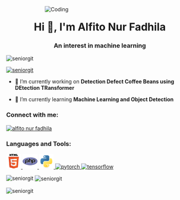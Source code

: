 <img align="right" alt="Coding" width="400" src="(https://u-static.fotor.com/images/text-to-image/result/PRO-5da1f40098c049368dfe13c50b192aa3.jpg)"/>

<h1 align="center">Hi 👋, I'm Alfito Nur Fadhila</h1>
<h3 align="center">An interest in machine learning</h3>

<p align="left"> <img src="https://komarev.com/ghpvc/?username=seniorgit&label=Profile%20views&color=0e75b6&style=flat" alt="seniorgit" /> </p>

<p align="left"> <a href="https://github.com/ryo-ma/github-profile-trophy"><img src="https://github-profile-trophy.vercel.app/?username=seniorgit" alt="seniorgit" /></a> </p>

- 🔭 I’m currently working on **Detection Defect Coffee Beans using DEtection TRansformer**

- 🌱 I’m currently learning **Machine Learning and Object Detection**

<h3 align="left">Connect with me:</h3>
<p align="left">
<a href="https://www.linkedin.com/in/alfito-fadhila-810174228" target="blank"><img align="center" src="https://raw.githubusercontent.com/rahuldkjain/github-profile-readme-generator/master/src/images/icons/Social/linked-in-alt.svg" alt="alfito nur fadhila" height="30" width="40" /></a>
</p>

<h3 align="left">Languages and Tools:</h3>
<p align="left"> <a href="https://www.w3.org/html/" target="_blank" rel="noreferrer"> <img src="https://raw.githubusercontent.com/devicons/devicon/master/icons/html5/html5-original-wordmark.svg" alt="html5" width="40" height="40"/> </a> <a href="https://www.php.net" target="_blank" rel="noreferrer"> <img src="https://raw.githubusercontent.com/devicons/devicon/master/icons/php/php-original.svg" alt="php" width="40" height="40"/> </a> <a href="https://www.python.org" target="_blank" rel="noreferrer"> <img src="https://raw.githubusercontent.com/devicons/devicon/master/icons/python/python-original.svg" alt="python" width="40" height="40"/> </a> <a href="https://pytorch.org/" target="_blank" rel="noreferrer"> <img src="https://www.vectorlogo.zone/logos/pytorch/pytorch-icon.svg" alt="pytorch" width="40" height="40"/> </a> <a href="https://www.tensorflow.org" target="_blank" rel="noreferrer"> <img src="https://www.vectorlogo.zone/logos/tensorflow/tensorflow-icon.svg" alt="tensorflow" width="40" height="40"/> </a> </p>

<p><img align="left" src="https://github-readme-stats.vercel.app/api/top-langs?username=seniorgit&show_icons=true&locale=en&layout=compact" alt="seniorgit" /></p>

<p>&nbsp;<img align="center" src="https://github-readme-stats.vercel.app/api?username=seniorgit&show_icons=true&locale=en" alt="seniorgit" /></p>

<p><img align="center" src="https://github-readme-streak-stats.herokuapp.com/?user=seniorgit&" alt="seniorgit" /></p>
